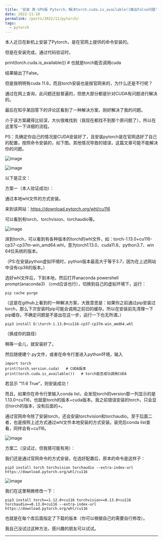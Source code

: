 ```yaml
---
title: '安装 真·GPU版 Pytorch，解决torch.cuda.is_available()输出False问题'
date: 2022-11-10
permalink: /posts/2022/11/pytorch/
tags:
  - pytorch
---
```


本人近日在新机上安装了Pytorch，是在官网上提供的命令安装的。

但是在安装完成，通过代码验证时，

print(torch.cuda.is_available())   # 也就是torch能否调用cuda

结果输出了False。

但是我明明有cuda 11.6，而且torch安装也是按官网来的，为什么还是不行呢？

通过在网上查询，此问题还挺普遍的，但绝大部分都是针对CUDA有问题进行解决的。

最后在知乎某回答下的评论区看到了一种解决方案，刚好解决了我的问题。

介于该方案藏得比较深，大伙很难找到（我现在都找不到那个原问题了），所以在这里写一下详细的流程。

PS：先确定你自己的情况是CUDA安装好了，且安装pytorch是在官网选好了自己的配置，按照命令安装的，如下图。其他情况导致的错误，这篇文章可能不能解决你的问题。

![image](https://github.com/user-attachments/assets/cdfe09fa-2341-4b50-a0a2-8058ffcc9f26)

![image](https://github.com/user-attachments/assets/79fa3834-35e2-4ecf-a976-c4da21021193)

以下是正文：

方案一（本人验证成功）：

通过本地whl文件的方式安装。

来到该网站：https://download.pytorch.org/whl/cu116

可以看到有torch、torchvision、torchaudio等。

![image](https://github.com/user-attachments/assets/9278046a-9258-4493-ae52-d854d9f752c8)

进到torch，可以看到有各种版本的torch的whl文件，如：torch-1.13.0+cu116-cp37-cp37m-win_amd64.whl，意为torch1.13.0、cuda11.6、python3.7、win 64位系统的版本。

（PS:在安装python虚拟环境时，python版本最高大于等于3.7，因为在上述网站中没有cp36的版本。）

选好whl文件后，下到本地，然后打开anaconda powershell prompt(anaconda3)  （cmd应该也行），切换到自己的虚拟环境下，运行：


```
pip cache purge
```

（这是在github上看到的一种解决方案，大致意思是：如果你之前通过pip安装过torch，那么下次安装时pip可能会调用之前旧的缓存。所以在安装前先清理一下pip缓存。不确定问题是不是出在这一步，运行一下也无所谓。）

```
pip3 install D:\torch-1.13.0+cu116-cp37-cp37m-win_amd64.whl
```

（换成你的路径）

稍等一会儿，就安装好了。

然后随便建个.py文件，或者在命令行里进入python环境，输入

```
import torch
print(torch.version.cuda)   # CUDA版本
print(torch.cuda.is_available())   # torch能否成功调用CUDA
```

若显示 “11.6   True”，则安装成功！

而且，如果你在命令行里输入conda list，会发现torch的version那一列显示的是1.13.0+cu116，也就是torch的版本+cuda版本。我之前错误安装的torch，只会显示torch的版本，没有后面的+。

通过官网命令除了安装torch，还会安装torchvision和torchaudio。至于后面二者，也是按照上述方式通过whl文件本地安装的方式安装。装完后conda list查看，同样会有+cu116。

![image](https://github.com/user-attachments/assets/e00af45b-dac1-48c3-9dae-ef085f1358dd)

方案二（没试过，但我猜可能有用）：

我们还是通过官网命令的方式安装，在选好配置后，原本的命令是这样子：

```
pip3 install torch torchvision torchaudio --extra-index-url https://download.pytorch.org/whl/cu116
```

![image](https://github.com/user-attachments/assets/b4adbcca-4460-4f3e-a998-297db872e1eb)

我们在这里稍微修改一下：

```
pip3 install torch==1.12.0+cu116 torchvision==0.13.0+cu116 torchaudio==0.13.0+cu116 --extra-index-url https://download.pytorch.org/whl/cu116
```

也就是在每个库后面指定了下载的版本（你可以根据自己的需要自行修改）。

我自己没试过这种方法，感兴趣的朋友可以试试。

------
